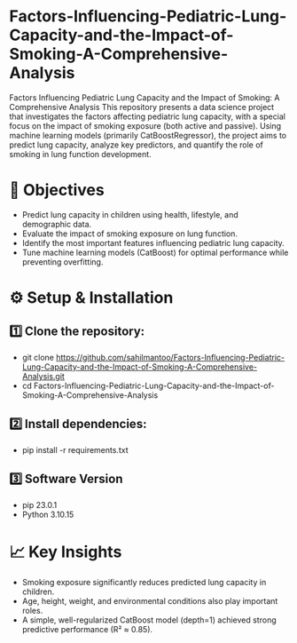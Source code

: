 # Factors-Influencing-Pediatric-Lung-Capacity-and-the-Impact-of-Smoking-A-Comprehensive-Analysis

Factors Influencing Pediatric Lung Capacity and the Impact of Smoking: A Comprehensive Analysis
This repository presents a data science project that investigates the factors affecting pediatric lung capacity, with a special focus on the impact of smoking exposure (both active and passive). Using machine learning models (primarily CatBoostRegressor), the project aims to predict lung capacity, analyze key predictors, and quantify the role of smoking in lung function development.

# 📌 Objectives

- Predict lung capacity in children using health, lifestyle, and demographic data.
- Evaluate the impact of smoking exposure on lung function.
- Identify the most important features influencing pediatric lung capacity.
- Tune machine learning models (CatBoost) for optimal performance while preventing overfitting.

# ⚙️ Setup & Installation
## 1️⃣ Clone the repository:
- git clone https://github.com/sahilmantoo/Factors-Influencing-Pediatric-Lung-Capacity-and-the-Impact-of-Smoking-A-Comprehensive-Analysis.git
- cd Factors-Influencing-Pediatric-Lung-Capacity-and-the-Impact-of-Smoking-A-Comprehensive-Analysis

## 2️⃣ Install dependencies:
- pip install -r requirements.txt

## 3️⃣ Software Version
- pip 23.0.1
- Python 3.10.15

# 📈 Key Insights
- Smoking exposure significantly reduces predicted lung capacity in children.
- Age, height, weight, and environmental conditions also play important roles.
- A simple, well-regularized CatBoost model (depth=1) achieved strong predictive performance (R² ≈ 0.85).



